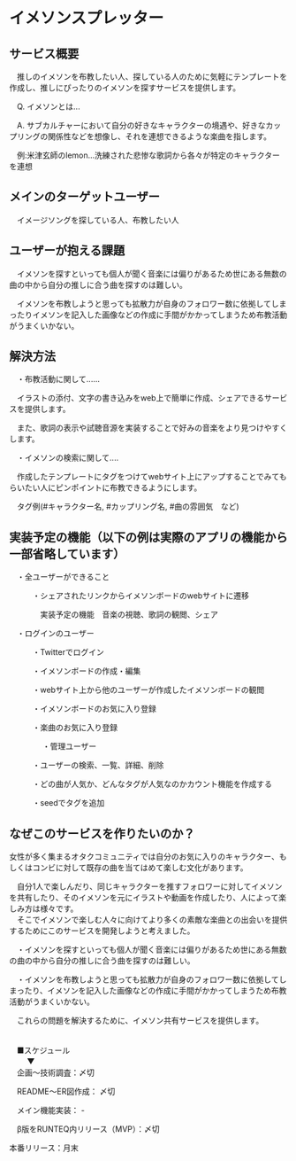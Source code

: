 # イメソンスプレッター

## サービス概要
　推しのイメソンを布教したい人、探している人のために気軽にテンプレートを作成し、推しにぴったりのイメソンを探すサービスを提供します。<br>

　Q. イメソンとは...<br>

　A. サブカルチャーにおいて自分の好きなキャラクターの境遇や、好きなカップリングの関係性などを想像し、それを連想できるような楽曲を指します。<br>

　例:米津玄師のlemon...洗練された悲惨な歌詞から各々が特定のキャラクターを連想<br>

## メインのターゲットユーザー
　イメージソングを探している人、布教したい人
　
## ユーザーが抱える課題
　イメソンを探すといっても個人が聞く音楽には偏りがあるため世にある無数の曲の中から自分の推しに合う曲を探すのは難しい。<br>

　イメソンを布教しようと思っても拡散力が自身のフォロワー数に依拠してしまったりイメソンを記入した画像などの作成に手間がかかってしまうため布教活動がうまくいかない。

## 解決方法
　・布教活動に関して......<br>

　イラストの添付、文字の書き込みをweb上で簡単に作成、シェアできるサービスを提供します。<br>

　また、歌詞の表示や試聴音源を実装することで好みの音楽をより見つけやすくします。<br>

　・イメソンの検索に関して....<br>

　作成したテンプレートにタグをつけてwebサイト上にアップすることでみてもらいたい人にピンポイントに布教できるようにします。<br>

　タグ例(#キャラクター名, #カップリング名, #曲の雰囲気　など)

## 実装予定の機能（以下の例は実際のアプリの機能から一部省略しています）
　・全ユーザーができること<br>

　　　・シェアされたリンクからイメソンボードのwebサイトに遷移<br>

　　　　実装予定の機能　音楽の視聴、歌詞の観閲、シェア<br>

　・ログインのユーザー<br>

　　　・Twitterでログイン<br>

　　　・イメソンボードの作成・編集<br>

　　　・webサイト上から他のユーザーが作成したイメソンボードの観閲<br>

　　　・イメソンボードのお気に入り登録<br>

　　　・楽曲のお気に入り登録<br>

　　　
　・管理ユーザー<br>

　　　・ユーザーの検索、一覧、詳細、削除<br>

　　　・どの曲が人気か、どんなタグが人気なのかカウント機能を作成する<br>

　　　・seedでタグを追加

## なぜこのサービスを作りたいのか？
  女性が多く集まるオタクコミュニティでは自分のお気に入りのキャラクター、もしくはコンビに対して既存の曲を当てはめて楽しむ文化があります。<br>

　自分1人で楽しんだり、同じキャラクターを推すフォロワーに対してイメソンを共有したり、そのイメソンを元にイラストや動画を作成したり、人によって楽しみ方は様々です。<br>
　そこでイメソンで楽しむ人々に向けてより多くの素敵な楽曲との出会いを提供するためにこのサービスを開発しようと考えました。<br>

　・イメソンを探すといっても個人が聞く音楽には偏りがあるため世にある無数の曲の中から自分の推しに合う曲を探すのは難しい。<br>

　・イメソンを布教しようと思っても拡散力が自身のフォロワー数に依拠してしまったり、イメソンを記入した画像などの作成に手間がかかってしまうため布教活動がうまくいかない。<br>

　これらの問題を解決するために、イメソン共有サービスを提供します。<br>
　

　■スケジュール<br>
　
　▼<br>
　企画〜技術調査：〆切<br>

　README〜ER図作成： 〆切<br>

　メイン機能実装： - <br>

　β版をRUNTEQ内リリース（MVP）：〆切<br>

  本番リリース：月末<br>

